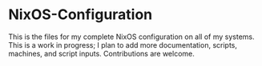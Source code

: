 # NixOS-Configuration
This is the files for my complete NixOS configuration on all of my systems. This is a work in progress; I plan to add more documentation, scripts, machines, and script inputs. Contributions are welcome.
